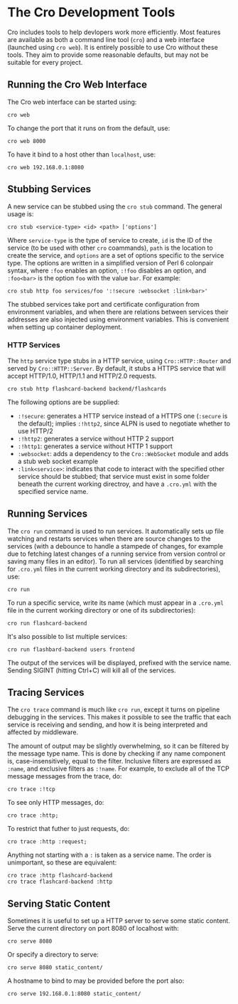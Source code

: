 # The Cro Development Tools

Cro includes tools to help devlopers work more efficiently. Most features are
available as both a command line tool (`cro`) and a web interface (launched
using `cro web`). It is entirely possible to use Cro without these tools. They
aim to provide some reasonable defaults, but may not be suitable for every
project.

## Running the Cro Web Interface

The Cro web interface can be started using:

    cro web

To change the port that it runs on from the default, use:

    cro web 8000

To have it bind to a host other than `localhost`, use:

    cro web 192.168.0.1:8080

## Stubbing Services

A new service can be stubbed using the `cro stub` command. The general usage
is:

    cro stub <service-type> <id> <path> ['options']

Where `service-type` is the type of service to create, `id` is the ID of the
service (to be used with other `cro` coammands), `path` is the location to
create the service, and `options` are a set of options specific to the service
type. The options are written in a simplified version of Perl 6 colonpair
syntax, where `:foo` enables an option, `:!foo` disables an option, and
`:foo<bar>` is the option `foo` with the value `bar`. For example:

    cro stub http foo services/foo ':!secure :websocket :link<bar>'

The stubbed services take port and certificate configuration from environment
variables, and when there are relations between services their addresses are
also injected using environment variables. This is convenient when setting up
container deployment.

### HTTP Services

The `http` service type stubs in a HTTP service, using `Cro::HTTP::Router` and
served by `Cro::HTTP::Server`. By default, it stubs a HTTPS service that will
accept HTTP/1.0, HTTP/1.1 and HTTP/2.0 requests.

    cro stub http flashcard-backend backend/flashcards

The following options are be supplied:

* `:!secure`: generates a HTTP service instead of a HTTPS one (`:secure`
  is the default); implies `:!http2`, since ALPN is used to negotiate whether
  to use HTTP/2
* `:!http2`: generates a service without HTTP 2 support
* `:!http1`: generates a service without HTTP 1 support
* `:websocket`: adds a dependency to the `Cro::WebSocket` module and adds
  a stub web socket example
* `:link<service>`: indicates that code to interact with the specified
  other service should be stubbed; that service must exist in some folder
  beneath the current working directroy, and have a `.cro.yml` with the
  specified service name.

## Running Services

The `cro run` command is used to run services. It automatically sets up file
watching and restarts services when there are source changes to the services
(with a debounce to handle a stampede of changes, for example due to fetching
latest changes of a running service from version control or saving many files
in an editor). To run all services (identified by searching for `.cro.yml`
files in the current working directory and its subdirectories), use:

    cro run

To run a specific service, write its name (which must appear in a `.cro.yml`
file in the current working directory or one of its subdirectories):

    cro run flashcard-backend 

It's also possible to list multiple services:

    cro run flashbard-backend users frontend

The output of the services will be displayed, prefixed with the service name.
Sending SIGINT (hitting Ctrl+C) will kill all of the services.

## Tracing Services

The `cro trace` command is much like `cro run`, except it turns on pipeline
debugging in the services. This makes it possible to see the traffic that each
service is receiving and sending, and how it is being interpreted and affected
by middleware.

The amount of output may be slightly overwhelming, so it can be filtered by
the message type name. This is done by checking if any name component is,
case-insensitively, equal to the filter. Inclusive filters are expressed as
`:name`, and exclusive filters as `:!name`. For example, to exclude all of
the TCP message messages from the trace, do:

    cro trace :!tcp

To see only HTTP messages, do:

    cro trace :http;

To restrict that futher to just requests, do:

    cro trace :http :request;

Anything not starting with a `:` is taken as a service name. The order is
unimportant, so these are equivalent:

    cro trace :http flashcard-backend
    cro trace flashcard-backend :http

## Serving Static Content

Sometimes it is useful to set up a HTTP server to serve some static content.
Serve the current directory on port 8080 of localhost with:

    cro serve 8080

Or specify a directory to serve:

    cro serve 8080 static_content/

A hostname to bind to may be provided before the port also:

    cro serve 192.168.0.1:8080 static_content/
